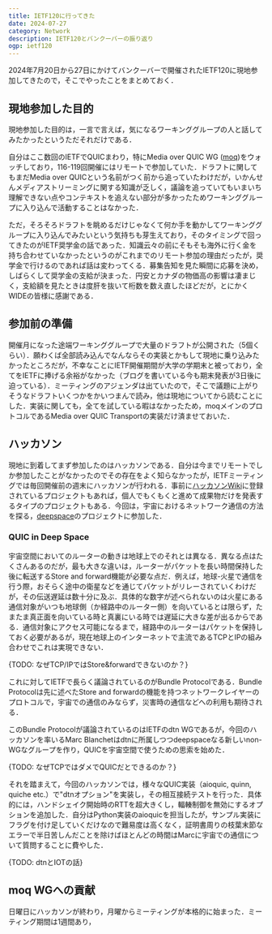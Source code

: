 ```yaml
---
title: IETF120に行ってきた
date: 2024-07-27
category: Network
description: IETF120とバンクーバーの振り返り
ogp: ietf120
---
```


2024年7月20日から27日にかけてバンクーバーで開催されたIETF120に現地参加してきたので，そこでやったことをまとめておく．

## 現地参加した目的
現地参加した目的は，一言で言えば，気になるワーキンググループの人と話してみたかったというただそれだけである．

自分はここ数回のIETFでQUICまわり，特にMedia over QUIC WG ([moq](https://datatracker.ietf.org/wg/moq/about/))をウォッチしており，116-119回開催にはリモートで参加していた．ドラフトに関してもまだMedia over QUICという名前がつく前から追っていたわけだが，いかんせんメディアストリーミングに関する知識が乏しく，議論を追っていてもいまいち理解できない点やコンテキストを追えない部分が多かったためワーキンググループに入り込んで活動することはなかった．

ただ，そろそろドラフトを眺めるだけじゃなくて何か手を動かしてワーキンググループに入り込んでみたいという気持ちも芽生えており，そのタイミングで回ってきたのがIETF奨学金の話であった．知識云々の前にそもそも海外に行く金を持ち合わせていなかったというのがこれまでのリモート参加の理由だったが，奨学金で行けるのであれば話は変わってくる．募集告知を見た瞬間に応募を決め，しばらくして奨学金の支給が決まった．円安とカナダの物価高の影響は凄まじく，支給額を見たときは度肝を抜いて桁数を数え直したほどだが，とにかくWIDEの皆様に感謝である．

## 参加前の準備
開催月になった途端ワーキンググループで大量のドラフトが公開された（5個くらい）．願わくば全部読み込んでなんならその実装とかもして現地に乗り込みたかったところだが，不幸なことにIETF開催期間が大学の学期末と被っており，全てをIETFに捧げる余裕がなかった（ブログを書いている今も期末発表が3日後に迫っている）．ミーティングのアジェンダは出ていたので，そこで議題に上がりそうなドラフトいくつかをかいつまんで読み，他は現地についてから読むことにした．実装に関しても，全てを試している暇はなかったため，moqメインのプロトコルであるMedia over QUIC Transportの実装だけ済ませておいた．

## ハッカソン
現地に到着してまず参加したのはハッカソンである．自分は今までリモートでしか参加したことがなかったのでその存在をよく知らなかったが，IETFミーティングでは毎回開催前の週末にハッカソンが行われる．事前に[ハッカソンWiki](https://wiki.ietf.org/en/meeting/120/hackathon)に登録されているプロジェクトもあれば，個人でもくもくと進めて成果物だけを発表するタイプのプロジェクトもある．今回は，宇宙におけるネットワーク通信の方法を探る，[deepspace](https://deepspace.github.io)のプロジェクトに参加した．

### QUIC in Deep Space
宇宙空間においてのルーターの動きは地球上でのそれとは異なる．異なる点はたくさんあるのだが，最も大きな違いは，ルーターがパケットを長い時間保持した後に転送するStore and forward機能が必要な点だ．例えば，地球-火星で通信を行う際，おそらく途中の衛星などを通じてパケットがリレーされていくわけだが，その伝送遅延は数十分に及ぶ．具体的な数字が述べられないのは火星にある通信対象がいつも地球側（か経路中のルーター側）を向いているとは限らず，たまたま真正面を向いている時と真裏にいる時では遅延に大きな差が出るからである．通信対象にアクセス可能になるまで，経路中のルーターはパケットを保持しておく必要があるが，現在地球上のインターネットで主流であるTCPとIPの組み合わせでこれは実現できない．

{TODO: なぜTCP/IPではStore&forwardできないのか？}

これに対してIETFで長らく議論されているのがBundle Protocolである．Bundle Protocolは先に述べたStore and forwardの機能を持つネットワークレイヤーのプロトコルで，宇宙での通信のみならず，災害時の通信などへの利用も期待される．

このBundle Protocolが議論されているのはIETFのdtn WGであるが，今回のハッカソンを率いるMarc Blanchetはdtnに所属しつつdeepspaceなる新しいnon-WGなグループを作り，QUICを宇宙空間で使うための思索を始めた．

{TODO: なぜTCPではダメでQUICだとできるのか？}

それを踏まえて，今回のハッカソンでは，様々なQUIC実装（aioquic, quinn, quiche etc.）で"dtnオプション"を実装し，その相互接続テストを行った．具体的には，ハンドシェイク開始時のRTTを超大きくし，輻輳制御を無効にするオプションを追加した．自分はPython実装のaioquicを担当したが，サンプル実装にフラグを付け足していくだけなので難易度は高くなく，証明書周りの枝葉末節なエラーで半日苦しんだことを除けばほとんどの時間はMarcに宇宙での通信について質問することに費やした．

{TODO: dtnとIOTの話}

## moq WGへの貢献
日曜日にハッカソンが終わり，月曜からミーティングが本格的に始まった．ミーティング期間は1週間あり，
